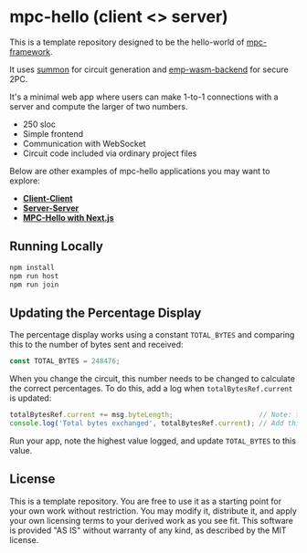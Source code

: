 # mpc-hello (client <> server)

This is a template repository designed to be the hello-world of
[mpc-framework](https://github.com/voltrevo/mpc-framework).

It uses [summon](https://github.com/voltrevo/summon) for circuit generation
and [emp-wasm-backend](https://github.com/voltrevo/emp-wasm-backend) for
secure 2PC.

It's a minimal web app where users can make 1-to-1 connections with a server
and compute the larger of two numbers.

- 250 sloc
- Simple frontend
- Communication with WebSocket
- Circuit code included via ordinary project files

Below are other examples of mpc-hello applications you may want to explore:

- [**Client-Client**](../client-client)
- [**Server-Server**](../server-server)
- [**MPC-Hello with Next.js**](../server-server)

## Running Locally

```sh
npm install
npm run host
npm run join
```

## Updating the Percentage Display

The percentage display works using a constant `TOTAL_BYTES` and comparing this to the number of
bytes sent and received:
```ts
const TOTAL_BYTES = 248476;
```

When you change the circuit, this number needs to be changed to calculate the correct percentages.
To do this, add a log when `totalBytesRef.current` is updated:

```ts
totalBytesRef.current += msg.byteLength;                     // Note: there are two of these
console.log('Total bytes exchanged', totalBytesRef.current); // Add this line in both places
```

Run your app, note the highest value logged, and update `TOTAL_BYTES` to this value.

## License

This is a template repository. You are free to use it as a starting point for
your own work without restriction. You may modify it, distribute it, and apply
your own licensing terms to your derived work as you see fit. This software is
provided "AS IS" without warranty of any kind, as described by the MIT license.
